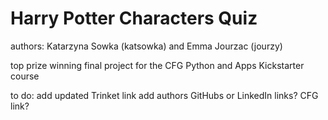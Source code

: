 # Harry Potter Characters Quiz

authors: Katarzyna Sowka (katsowka) and Emma Jourzac (jourzy)

top prize winning final project for the CFG Python and Apps Kickstarter course

to do:
add updated Trinket link
add authors GitHubs or LinkedIn links? CFG link?
